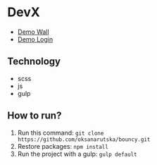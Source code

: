 # DevX

- [Demo Wall](https://oksanarutska.github.io/DevX/www/public/index.html)
- [Demo Login ](https://oksanarutska.github.io/DevX/www/public/login.html)
## Technology
- scss
- js
- gulp

## How to run?
1. Run this command: ```git clone https://github.com/oksanarutska/bouncy.git```
2. Restore packages: ```npm install```
3. Run the project with a gulp: ```gulp default```


